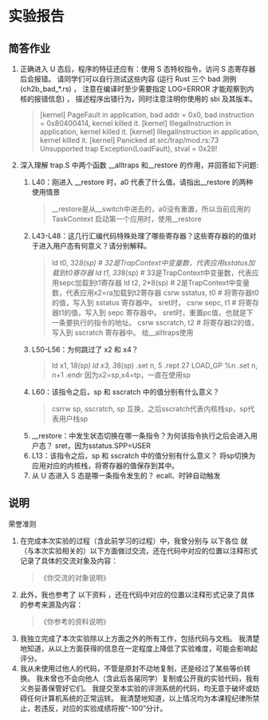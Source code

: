 # 实验报告

## 简答作业

1. 正确进入 U 态后，程序的特征还应有：使用 S 态特权指令，访问 S 态寄存器后会报错。 请同学们可以自行测试这些内容 (运行 Rust 三个 bad 测例 (ch2b_bad_*.rs) ， 注意在编译时至少需要指定 LOG=ERROR 才能观察到内核的报错信息) ， 描述程序出错行为，同时注意注明你使用的 sbi 及其版本。

    > [kernel] PageFault in application, bad addr = 0x0, bad instruction    = 0x80400414, kernel killed it.
    > [kernel] IllegalInstruction in application, kernel killed it.
    > [kernel] IllegalInstruction in application, kernel killed it.
    > [kernel] Panicked at src/trap/mod.rs:73 Unsupported trap Exception(LoadFault), stval = 0x28!

2. 深入理解 trap.S 中两个函数 __alltraps 和__restore 的作用，并回答如下问题:
    1. L40：刚进入 __restore 时，a0 代表了什么值。请指出__restore 的两种使用情景
        > __restore是从__switch中进去的，a0没有重置，所以当前应用的TaskContext
        > 启动第一个应用时，使用__restore
    2. L43-L48：这几行汇编代码特殊处理了哪些寄存器？这些寄存器的的值对于进入用户态有何意义？请分别解释。
        >ld t0, 32*8(sp)  # 32是TrapContext中变量数，代表应用sstatus加载到t0寄存器
        >ld t1, 33*8(sp)  # 33是TrapContext中变量数，代表应用sepc加载到t1寄存器
        >ld t2, 2*8(sp)   # 2是TrapContext中变量数，代表应用x2=ra加载到t2寄存器
        >csrw sstatus, t0   # 将寄存器t0的值，写入到 sstatus 寄存器中。 sret时，
        >csrw sepc, t1      # 将寄存器t1的值，写入到 sepc 寄存器中。  sret时，重置pc值，也就是下一条要执行的指令的地址。
        >csrw sscratch, t2  # 将寄存器t2的值，写入到 sscratch 寄存器中。  给__alltraps使用
    3. L50-L56：为何跳过了 x2 和 x4？
        > ld x1, 1*8(sp)
        > ld x3, 3*8(sp)
        > .set n, 5
        > .rept 27
        >    LOAD_GP %n
        >    .set n, n+1
        > .endr
        因为x2=sp,x4=tp，一直在使用sp
    4. L60：该指令之后，sp 和 sscratch 中的值分别有什么意义？
        > csrrw sp, sscratch, sp
        互换，之后sscratch代表内核栈sp，sp代表用户栈sp
    5. __restore：中发生状态切换在哪一条指令？为何该指令执行之后会进入用户态？
        sret，因为sstatus.SPP=USER
    6. L13：该指令之后，sp 和 sscratch 中的值分别有什么意义？
       将sp切换为应用对应的内核栈，将寄存器的值保存到其中。
    7. 从 U 态进入 S 态是哪一条指令发生的？
      ecall、时钟自动触发

## 说明

荣誉准则

1. 在完成本次实验的过程（含此前学习的过程）中，我曾分别与 以下各位 就（与本次实验相关的）以下方面做过交流，还在代码中对应的位置以注释形式记录了具体的交流对象及内容：
    >《你交流的对象说明》
2. 此外，我也参考了 以下资料 ，还在代码中对应的位置以注释形式记录了具体的参考来源及内容：
    > 《你参考的资料说明》
3. 我独立完成了本次实验除以上方面之外的所有工作，包括代码与文档。 我清楚地知道，从以上方面获得的信息在一定程度上降低了实验难度，可能会影响起评分。
4. 我从未使用过他人的代码，不管是原封不动地复制，还是经过了某些等价转换。 我未曾也不会向他人（含此后各届同学）复制或公开我的实验代码，我有义务妥善保管好它们。 我提交至本实验的评测系统的代码，均无意于破坏或妨碍任何计算机系统的正常运转。 我清楚地知道，以上情况均为本课程纪律所禁止，若违反，对应的实验成绩将按“-100”分计。
